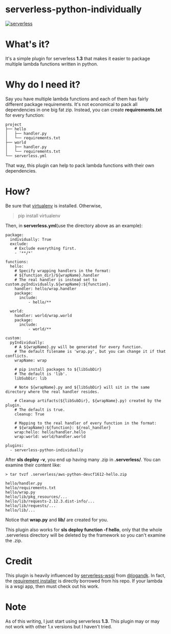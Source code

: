 # serverless-python-individually

[![serverless](http://public.serverless.com/badges/v3.svg)](http://www.serverless.com)

# What's it?

It's a simple plugin for serverless **1.3** that makes it easier to package multiple lambda functions written in python.


# Why do I need it?

Say you have multiple lambda functions and each of them has fairly different package requirements.
It's not economical to pack all dependencies in one big fat zip. Instead, you
can create **requirements.txt** for every function:

```
project
├── hello
│   ├── handler.py
│   └── requirements.txt
├── world
│   ├── handler.py
│   └── requirements.txt
└── serverless.yml
```

That way, this plugin can help to pack lambda functions with their own dependencies.

# How?

Be sure that [virtualenv](https://pypi.python.org/pypi/virtualenv/) is installed. Otherwise,
> pip install virtualenv


Then, in **serverless.yml**(use the directory above as an example):
```
package:
  individually: True
  exclude:
    # Exclude everything first.
    - '**/*'

functions:
  hello:
    # Specify wrapping handlers in the format:
    # ${function_dir}/${wrapName}.handler
    # The real handler is instead set to custom.pyIndividually.${wrapName}:${function}.
    handler: hello/wrap.handler
    package:
      include:
          - hello/**

  world:
    handler: world/wrap.world
    package:
      include:
          - world/**

custom:
  pyIndividually:
    # A ${wrapName}.py will be generated for every function.
    # The default filename is 'wrap.py', but you can change it if that conflicts.
    wrapName: wrap

    # pip install packages to ${libSubDir} 
    # The default is 'lib'.
    libSubDir: lib

    # Note ${wrapName}.py and ${libSubDir} will sit in the same directory where the real handler resides.

    # Cleanup artifacts(${libSubDir}, ${wrapName}.py) created by the plugin.
    # The default is true.
    cleanup: True

    # Mapping to the real handler of every function in the format:
    # ${wrapName}:${function}: ${real_handler}
    wrap:hello: hello/handler.hello
    wrap:world: world/handler.world

plugins:
  - serverless-python-individually

```

After **sls deploy -v**, you end up having many .zip in **.serverless/**.
You can examine their content like:

```
> tar tvzf .serverless/aws-python-devcf1612-hello.zip

hello/handler.py
hello/requirements.txt
hello/wrap.py
hello/lib/pkg_resources/...
hello/lib/requests-2.12.3.dist-info/...
hello/lib/requests/...
hello/lib/...

```

Notice that **wrap.py** and **lib/** are created for you.

This plugin also works for **sls deploy function -f hello**, only that the
whole .serverless directory will be deleted by the framework so you can't examine the .zip.

# Credit
This plugin is heavily influenced by [serverless-wsgi](https://github.com/logandk/serverless-wsgi) from [@logandk](https://github.com/logandk).
In fact, the [requirement installer](https://github.com/logandk/serverless-wsgi/blob/master/requirements.py) is directly borrowed from his repo.
If your lambda is a wsgi app, then must check out his work.


# Note
As of this writing, I just start using serverless **1.3**. This plugin may or may
not work with other 1.x versions but I haven't tried. 







